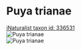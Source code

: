 
Puya trianae
============
  
[iNaturalist taxon id: 336531](https://www.inaturalist.org/taxa/336531)  
![Puya trianae](https://inaturalist-open-data.s3.amazonaws.com/photos/67862725/medium.jpg)  
![Puya trianae](https://inaturalist-open-data.s3.amazonaws.com/photos/67862762/medium.jpg)